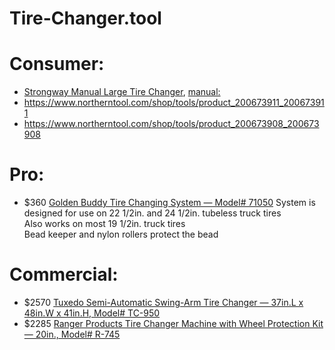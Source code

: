 # Tire-Changer.tool
# Consumer:
- [Strongway Manual Large Tire Changer](https://www.northerntool.com/shop/tools/product_200673912_200673912), [manual:](https://www.northerntool.com/images/downloads/manuals/54413.pdf)
- https://www.northerntool.com/shop/tools/product_200673911_200673911
- https://www.northerntool.com/shop/tools/product_200673908_200673908

# Pro:
- $360 [Golden Buddy Tire Changing System — Model# 71050](https://www.northerntool.com/shop/tools/product_200648433_200648433)
System is designed for use on 22 1/2in. and 24 1/2in. tubeless truck tires  
Also works on most 19 1/2in. truck tires  
Bead keeper and nylon rollers protect the bead

# Commercial:
- $2570 [Tuxedo Semi-Automatic Swing-Arm Tire Changer — 37in.L x 48in.W x 41in.H, Model# TC-950](https://www.northerntool.com/shop/tools/product_200746981_200746981)
- $2285 [Ranger Products Tire Changer Machine with Wheel Protection Kit — 20in., Model# R-745](https://www.northerntool.com/shop/tools/product_200448163_200448163)
